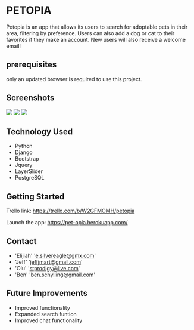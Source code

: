 # **PETOPIA**

Petopia is an app that allows its users to search for adoptable pets in their area, filtering by preference. Users can also add a dog or cat to their favorites if they make an account. New users will also receive a welcome email! 
## prerequisites
only an updated browser is required to use this project.

## Screenshots
<img src="https://i.imgur.com/IthdgZT.png">
<img src="https://i.imgur.com/24UVPSo.png">
<img src="https://i.imgur.com/dyou5Te.png">




## Technology Used
- Python
- Django
- Bootstrap
- Jquery
- LayerSlider
- PostgreSQL


## Getting Started
Trello link: https://trello.com/b/W2GFMOMH/petopia

Launch the app: https://pet-opia.herokuapp.com/  

## Contact
- 'Elijiah' 'e.silvereagle@gmx.com'
- 'Jeff' 'jeffjmart@gmail.com'
- 'Olu' 'stprodigy@live.com'
- 'Ben' 'ben.schylling@gmail.com'
## Future Improvements
- Improved functionality 
- Expanded search funtion
- Improved chat functionality

